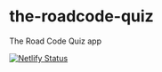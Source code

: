 # the-roadcode-quiz

The Road Code Quiz app

[![Netlify Status](https://api.netlify.com/api/v1/badges/377d80c1-5155-4d3b-bfe1-f236216c2085/deploy-status)](https://app.netlify.com/sites/roadcodequiz/deploys)

